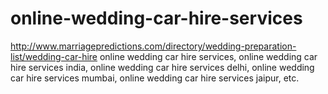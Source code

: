 # online-wedding-car-hire-services
http://www.marriagepredictions.com/directory/wedding-preparation-list/wedding-car-hire online wedding car hire services, online wedding car hire services india, online wedding car hire services delhi, online wedding car hire services mumbai, online wedding car hire services jaipur, etc.
